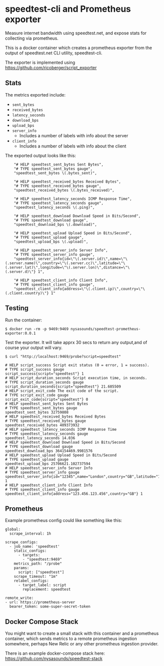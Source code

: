 # speedtest-cli and Prometheus exporter

Measure internet bandwidth using speedtest.net, and expose stats for collecting via prometheus.

This is a docker container which creates a prometheus exporter from the output of speedtest.net CLI utility, speedtest-cli.

The exporter is implemented using https://github.com/ricoberger/script_exporter

## Stats

The metrics exported include:
- `sent_bytes`
- `received_bytes`
- `latency_seconds`
- `download_bps`
- `upload_bps`
- `server_info`
  - Includes a number of labels with info about the server
- `client_info`
  - Includes a number of labels with info about the client

The exported output looks like this:

```
    "# HELP speedtest_sent_bytes Sent Bytes",
    "# TYPE speedtest_sent_bytes gauge",
    "speedtest_sent_bytes \(.bytes_sent)",

    "# HELP speedtest_received_bytes Received Bytes",
    "# TYPE speedtest_received_bytes gauge",
    "speedtest_received_bytes \(.bytes_received)",

    "# HELP speedtest_latency_seconds ICMP Response Time",
    "# TYPE speedtest_latency_seconds gauge",
    "speedtest_latency_seconds \(.ping)",

    "# HELP speedtest_download Download Speed in Bits/Second",
    "# TYPE speedtest_download gauge",
    "speedtest_download_bps \(.download)",

    "# HELP speedtest_upload Upload Speed in Bits/Second",
    "# TYPE speedtest_upload gauge",
    "speedtest_upload_bps \(.upload)",

    "# HELP speedtest_server_info Server Info",
    "# TYPE speedtest_server_info gauge",
    "speedtest_server_info{id=\"\(.server.id)\",name=\"\(.server.name)\",country=\"\(.server.cc)\",latitude=\"\(.server.lat)\",longitude=\"\(.server.lon)\",distance=\"\(.server.d)\"} 1",

    "# HELP speedtest_client_info Client Info",
    "# TYPE speedtest_client_info gauge",
    "speedtest_client_info{address=\"\(.client.ip)\",country=\"\(.client.country)\"} 1"
```

## Testing

Run the container:
```
$ docker run -rm -p 9469:9469 nysasounds/speedtest-prometheus-exporter:0.0.1
```

Test the exporter.
It will take apprx 30 secs to return any output,and of course your output will vary.
```
$ curl "http://localhost:9469/probe?script=speedtest"

# HELP script_success Script exit status (0 = error, 1 = success).
# TYPE script_success gauge
script_success{script="speedtest"} 1
# HELP script_duration_seconds Script execution time, in seconds.
# TYPE script_duration_seconds gauge
script_duration_seconds{script="speedtest"} 21.605509
# HELP script_exit_code The exit code of the script.
# TYPE script_exit_code gauge
script_exit_code{script="speedtest"} 0
# HELP speedtest_sent_bytes Sent Bytes
# TYPE speedtest_sent_bytes gauge
speedtest_sent_bytes 32759808
# HELP speedtest_received_bytes Received Bytes
# TYPE speedtest_received_bytes gauge
speedtest_received_bytes 409373932
# HELP speedtest_latency_seconds ICMP Response Time
# TYPE speedtest_latency_seconds gauge
speedtest_latency_seconds 14.036
# HELP speedtest_download Download Speed in Bits/Second
# TYPE speedtest_download gauge
speedtest_download_bps 364154469.9981576
# HELP speedtest_upload Upload Speed in Bits/Second
# TYPE speedtest_upload gauge
speedtest_upload_bps 25706621.102737594
# HELP speedtest_server_info Server Info
# TYPE speedtest_server_info gauge
speedtest_server_info{id="12345",name="London",country="GB",latitude="12.3456",longitude="0.1234",distance="12.3456789"} 1
# HELP speedtest_client_info Client Info
# TYPE speedtest_client_info gauge
speedtest_client_info{address="123.456.123.456",country="GB"} 1
```

## Prometheus

Example prometheus config could like something like this:

```
global:
  scrape_interval: 1h

scrape_configs:
  - job_name: 'speedtest'
    static_configs:
      - targets:
        - "speedtest:9469"
    metrics_path: "/probe"
    params:
      script: ["speedtest"]
    scrape_timeout: "1m"
    relabel_configs:
      - target_label: script
        replacement: speedtest

remote_write:
- url: https://prometheus-server
  bearer_token: some-super-secret-token

```

## Docker Compose Stack

You might want to create a small stack with this container and a prometheus container, which sends metrics to a remote prometheus ingestion somewhere, perhaps New Relic or any other prometheus ingestion provider.

There is an example docker-compose stack here: https://github.com/nysasounds/speedtest-stack
